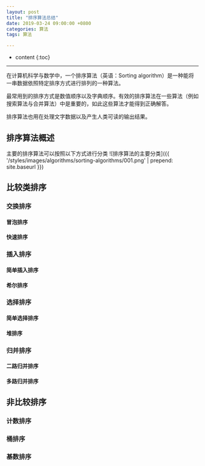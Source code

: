 ```yaml
---
layout: post
title: "排序算法总结"
date: 2019-03-24 09:00:00 +0800 
categories: 算法
tags: 算法

---
```

* content
{:toc}
---

<!-- more -->

在计算机科学与数学中，一个排序算法（英语：Sorting algorithm）是一种能将一串数据依照特定排序方式进行排列的一种算法。  

最常用到的排序方式是数值顺序以及字典顺序。有效的排序算法在一些算法（例如搜索算法与合并算法）中是重要的，如此这些算法才能得到正确解答。  

排序算法也用在处理文字数据以及产生人类可读的输出结果。




## 排序算法概述
主要的排序算法可以按照以下方式进行分类
![排序算法的主要分类]({{ '/styles/images/algorithms/sorting-algorithms/001.png' | prepend: site.baseurl }})

## 比较类排序

### 交换排序

#### 冒泡排序

#### 快速排序

### 插入排序

#### 简单插入排序

#### 希尔排序

### 选择排序

#### 简单选择排序

#### 堆排序

### 归并排序

#### 二路归并排序

#### 多路归并排序

## 非比较排序

### 计数排序

### 桶排序

### 基数排序
